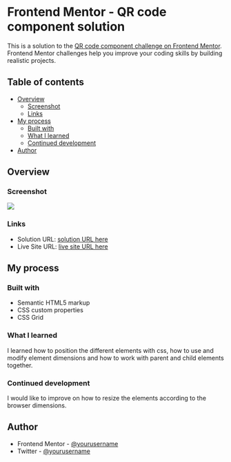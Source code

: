 # Frontend Mentor - QR code component solution

This is a solution to the [QR code component challenge on Frontend Mentor](https://www.frontendmentor.io/challenges/qr-code-component-iux_sIO_H). Frontend Mentor challenges help you improve your coding skills by building realistic projects. 

## Table of contents

- [Overview](#overview)
  - [Screenshot](#screenshot)
  - [Links](#links)
- [My process](#my-process)
  - [Built with](#built-with)
  - [What I learned](#what-i-learned)
  - [Continued development](#continued-development)
- [Author](#author)



## Overview

### Screenshot

![](./screenshot.jpg)

### Links

- Solution URL: [solution URL here](https://github.com/spectrxtt/Frontend-Mentor---QR-code-component.git)
- Live Site URL: [live site URL here](https://spectrxtt.github.io/Frontend-Mentor---QR-code-component/)

## My process

### Built with

- Semantic HTML5 markup
- CSS custom properties
- CSS Grid

### What I learned

I learned how to position the different elements with css, how to use and modify element dimensions and how to work with parent and child elements together. 


### Continued development
I would like to improve on how to resize the elements according to the browser dimensions.

## Author

- Frontend Mentor - [@yourusername](https://www.frontendmentor.io/profile/spectrxtt)
- Twitter - [@yourusername](https://www.twitter.com/SPECTRE_tt)
